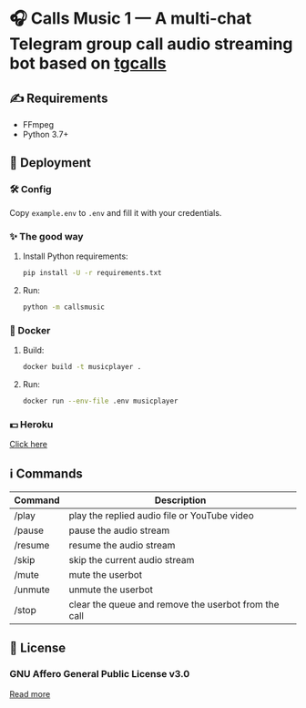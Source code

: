 # 🎧 Calls Music 1 — A multi-chat Telegram group call audio streaming bot based on [tgcalls](https://github.com/MarshalX/tgcalls)

## ✍️ Requirements

- FFmpeg
- Python 3.7+

## 🚀 Deployment

### 🛠 Config

Copy `example.env` to `.env` and fill it with your credentials.

### ✨ The good way

1. Install Python requirements:
   ```bash
   pip install -U -r requirements.txt
   ```
2. Run:
   ```bash
   python -m callsmusic
   ```

### 🐬 Docker

1. Build:
   ```bash
   docker build -t musicplayer .
   ```
2. Run:
   ```bash
   docker run --env-file .env musicplayer
   ```

### 💵 Heroku

[Click here](https://heroku.com/deploy?template=https://github.com/callsmusic/callsmusic)

## ℹ️ Commands

| Command | Description                                          |
| ------- | ---------------------------------------------------- |
| /play   | play the replied audio file or YouTube video         |
| /pause  | pause the audio stream                               |
| /resume | resume the audio stream                              |
| /skip   | skip the current audio stream                        |
| /mute   | mute the userbot                                     |
| /unmute | unmute the userbot                                   |
| /stop   | clear the queue and remove the userbot from the call |

## 📄 License

### GNU Affero General Public License v3.0

[Read more](http://www.gnu.org/licenses/#AGPL)
